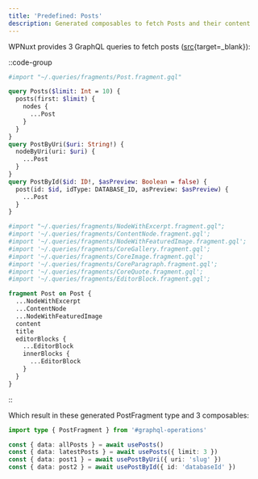```yaml
---
title: 'Predefined: Posts'
description: Generated composables to fetch Posts and their content 
---
```


WPNuxt provides 3 GraphQL queries to fetch posts ([src](https://github.com/wpnuxt/wpnuxt-core/blob/main/src/runtime/queries/Posts.gql){target=_blank}):

::code-group
  ```graphql [GraphQL queries]
  #import "~/.queries/fragments/Post.fragment.gql"

  query Posts($limit: Int = 10) {
    posts(first: $limit) {
      nodes {
        ...Post
      }
    }
  }
  query PostByUri($uri: String!) {
    nodeByUri(uri: $uri) {
      ...Post
    }
  }
  query PostById($id: ID!, $asPreview: Boolean = false) {
    post(id: $id, idType: DATABASE_ID, asPreview: $asPreview) {
      ...Post
    }
  }
  ```

  ```graphql [GraphQL fragment]
  #import "~/.queries/fragments/NodeWithExcerpt.fragment.gql";
  #import '~/.queries/fragments/ContentNode.fragment.gql';
  #import '~/.queries/fragments/NodeWithFeaturedImage.fragment.gql';
  #import '~/.queries/fragments/CoreGallery.fragment.gql';
  #import '~/.queries/fragments/CoreImage.fragment.gql';
  #import '~/.queries/fragments/CoreParagraph.fragment.gql';
  #import '~/.queries/fragments/CoreQuote.fragment.gql';
  #import '~/.queries/fragments/EditorBlock.fragment.gql';

  fragment Post on Post {
    ...NodeWithExcerpt
    ...ContentNode
    ...NodeWithFeaturedImage
    content
    title
    editorBlocks {
      ...EditorBlock
      innerBlocks {
        ...EditorBlock
      }
    }
  }
  ```
::

Which result in these generated PostFragment type and 3 composables:

```ts twoslash
import type { PostFragment } from '#graphql-operations'

const { data: allPosts } = await usePosts()
const { data: latestPosts } = await usePosts({ limit: 3 })
const { data: post1 } = await usePostByUri({ uri: 'slug' })
const { data: post2 } = await usePostById({ id: 'databaseId' })
```
